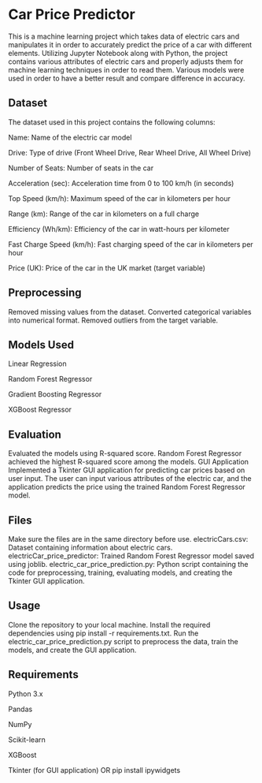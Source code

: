 # Car Price Predictor

This is a machine learning project which takes data of electric cars and manipulates it in order to accurately predict the price of a car with different elements.
Utilizing Jupyter Notebook along with Python, the project contains various attributes of electric cars and properly adjusts them for machine learning techniques in order to read them. Various models were used in order to have a better result and compare difference in
accuracy.

## Dataset
The dataset used in this project contains the following columns:

Name: Name of the electric car model

Drive: Type of drive (Front Wheel Drive, Rear Wheel Drive, All Wheel Drive)

Number of Seats: Number of seats in the car

Acceleration (sec): Acceleration time from 0 to 100 km/h (in seconds)

Top Speed (km/h): Maximum speed of the car in kilometers per hour

Range (km): Range of the car in kilometers on a full charge

Efficiency (Wh/km): Efficiency of the car in watt-hours per kilometer

Fast Charge Speed (km/h): Fast charging speed of the car in kilometers per hour

Price (UK): Price of the car in the UK market (target variable)

## Preprocessing
Removed missing values from the dataset.
Converted categorical variables into numerical format.
Removed outliers from the target variable.

## Models Used
Linear Regression

Random Forest Regressor

Gradient Boosting Regressor

XGBoost Regressor

## Evaluation
Evaluated the models using R-squared score.
Random Forest Regressor achieved the highest R-squared score among the models.
GUI Application
Implemented a Tkinter GUI application for predicting car prices based on user input.
The user can input various attributes of the electric car, and the application predicts the price using the trained Random Forest Regressor model.

## Files
Make sure the files are in the same directory before use.
electricCars.csv: Dataset containing information about electric cars.
electricCar_price_predictor: Trained Random Forest Regressor model saved using joblib.
electric_car_price_prediction.py: Python script containing the code for preprocessing, training, evaluating models, and creating the Tkinter GUI application.

## Usage
Clone the repository to your local machine.
Install the required dependencies using pip install -r requirements.txt.
Run the electric_car_price_prediction.py script to preprocess the data, train the models, and create the GUI application.

## Requirements
Python 3.x

Pandas

NumPy

Scikit-learn

XGBoost

Tkinter (for GUI application) OR pip install ipywidgets
